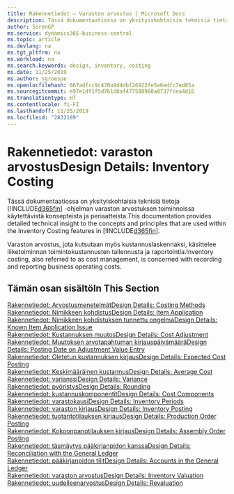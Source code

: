 ```yaml
---
title: Rakennetiedot – Varaston arvostus | Microsoft Docs
description: Tässä dokumentaatiossa on yksityiskohtaisia teknisiä tietoja Business Central -sovelluksen varaston arvostuksen toiminnoissa käytettävistä konsepteista ja periaatteista.
author: SorenGP
ms.service: dynamics365-business-central
ms.topic: article
ms.devlang: na
ms.tgt_pltfrm: na
ms.workload: na
ms.search.keywords: design, inventory, costing
ms.date: 11/25/2019
ms.author: sgroespe
ms.openlocfilehash: 667adfcc9c470a9d4dbf26923fe5e6edfc7ed85a
ms.sourcegitcommit: e97e1df1f5d7b1d8af477580960a8737fcea4d16
ms.translationtype: HT
ms.contentlocale: fi-FI
ms.lasthandoff: 11/25/2019
ms.locfileid: "2832189"
---
```

# <a name="design-details-inventory-costing"></a><span data-ttu-id="6f48d-103">Rakennetiedot: varaston arvostus</span><span class="sxs-lookup"><span data-stu-id="6f48d-103">Design Details: Inventory Costing</span></span>
<span data-ttu-id="6f48d-104">Tässä dokumentaatiossa on yksityiskohtaisia teknisiä tietoja [!INCLUDE[d365fin](includes/d365fin_md.md)] -ohjelman varaston arvostuksen toiminnoissa käytettävistä konsepteista ja periaatteista.</span><span class="sxs-lookup"><span data-stu-id="6f48d-104">This documentation provides detailed technical insight to the concepts and principles that are used within the Inventory Costing features in [!INCLUDE[d365fin](includes/d365fin_md.md)].</span></span>  

<span data-ttu-id="6f48d-105">Varaston arvostus, jota kutsutaan myös kustannuslaskennaksi, käsittelee liiketoiminnan toimintokustannusten tallennusta ja raportointia.</span><span class="sxs-lookup"><span data-stu-id="6f48d-105">Inventory costing, also referred to as cost management, is concerned with recording and reporting business operating costs.</span></span>  

## <a name="in-this-section"></a><span data-ttu-id="6f48d-106">Tämän osan sisältö</span><span class="sxs-lookup"><span data-stu-id="6f48d-106">In This Section</span></span>  
[<span data-ttu-id="6f48d-107">Rakennetiedot: Arvostusmenetelmät</span><span class="sxs-lookup"><span data-stu-id="6f48d-107">Design Details: Costing Methods</span></span>](design-details-costing-methods.md)  
[<span data-ttu-id="6f48d-108">Rakennetiedot: Nimikkeen kohdistus</span><span class="sxs-lookup"><span data-stu-id="6f48d-108">Design Details: Item Application</span></span>](design-details-item-application.md)  
[<span data-ttu-id="6f48d-109">Rakennetiedot: Nimikkeen kohdistuksen tunnettu ongelma</span><span class="sxs-lookup"><span data-stu-id="6f48d-109">Design Details: Known Item Application Issue</span></span>](design-details-inventory-zero-level-open-item-ledger-entries.md)  
[<span data-ttu-id="6f48d-110">Rakennetiedot: Kustannuksen muutos</span><span class="sxs-lookup"><span data-stu-id="6f48d-110">Design Details: Cost Adjustment</span></span>](design-details-cost-adjustment.md)  
[<span data-ttu-id="6f48d-111">Rakennetiedot: Muutoksen arvotapahtuman kirjauspäivämäärä</span><span class="sxs-lookup"><span data-stu-id="6f48d-111">Design Details: Posting Date on Adjustment Value Entry</span></span>](design-details-inventory-adjustment-value-entry-posting-date.md)  
[<span data-ttu-id="6f48d-112">Rakennetiedot: Oletetun kustannuksen kirjaus</span><span class="sxs-lookup"><span data-stu-id="6f48d-112">Design Details: Expected Cost Posting</span></span>](design-details-expected-cost-posting.md)  
[<span data-ttu-id="6f48d-113">Rakennetiedot: Keskimääräinen kustannus</span><span class="sxs-lookup"><span data-stu-id="6f48d-113">Design Details: Average Cost</span></span>](design-details-average-cost.md)  
[<span data-ttu-id="6f48d-114">Rakennetiedot: varianssi</span><span class="sxs-lookup"><span data-stu-id="6f48d-114">Design Details: Variance</span></span>](design-details-variance.md)  
[<span data-ttu-id="6f48d-115">Rakennetiedot: pyöristys</span><span class="sxs-lookup"><span data-stu-id="6f48d-115">Design Details: Rounding</span></span>](design-details-rounding.md)  
[<span data-ttu-id="6f48d-116">Rakennetiedot: kustannuskomponentit</span><span class="sxs-lookup"><span data-stu-id="6f48d-116">Design Details: Cost Components</span></span>](design-details-cost-components.md)  
[<span data-ttu-id="6f48d-117">Rakennetiedot: varastokausi</span><span class="sxs-lookup"><span data-stu-id="6f48d-117">Design Details: Inventory Periods</span></span>](design-details-inventory-periods.md)  
[<span data-ttu-id="6f48d-118">Rakennetiedot: varaston kirjaus</span><span class="sxs-lookup"><span data-stu-id="6f48d-118">Design Details: Inventory Posting</span></span>](design-details-inventory-posting.md)  
[<span data-ttu-id="6f48d-119">Rakennetiedot: tuotantotilauksen kirjaus</span><span class="sxs-lookup"><span data-stu-id="6f48d-119">Design Details: Production Order Posting</span></span>](design-details-production-order-posting.md)  
[<span data-ttu-id="6f48d-120">Rakennetiedot: Kokoonpanotilauksen kirjaus</span><span class="sxs-lookup"><span data-stu-id="6f48d-120">Design Details: Assembly Order Posting</span></span>](design-details-assembly-order-posting.md)  
[<span data-ttu-id="6f48d-121">Rakennetiedot: täsmäytys pääkirjanpidon kanssa</span><span class="sxs-lookup"><span data-stu-id="6f48d-121">Design Details: Reconciliation with the General Ledger</span></span>](design-details-reconciliation-with-the-general-ledger.md)  
[<span data-ttu-id="6f48d-122">Rakennetiedot: pääkirjanpidon tilit</span><span class="sxs-lookup"><span data-stu-id="6f48d-122">Design Details: Accounts in the General Ledger</span></span>](design-details-accounts-in-the-general-ledger.md)  
[<span data-ttu-id="6f48d-123">Rakennetiedot: varaston arvostus</span><span class="sxs-lookup"><span data-stu-id="6f48d-123">Design Details: Inventory Valuation</span></span>](design-details-inventory-valuation.md)  
[<span data-ttu-id="6f48d-124">Rakennetiedot: uudelleenarvostus</span><span class="sxs-lookup"><span data-stu-id="6f48d-124">Design Details: Revaluation</span></span>](design-details-revaluation.md)
